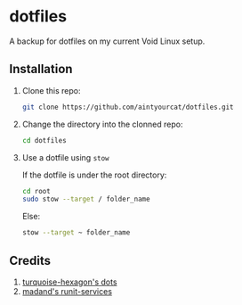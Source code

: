 # dotfiles
A backup for dotfiles on my current Void Linux setup.

## Installation
1. Clone this repo:

    ```sh
    git clone https://github.com/aintyourcat/dotfiles.git
    ```
2. Change the directory into the clonned repo:

    ```sh
    cd dotfiles
    ```
3. Use a dotfile using `stow`

    If the dotfile is under the root directory:
    ```sh
    cd root
    sudo stow --target / folder_name
    ```
    Else:
    ```sh
    stow --target ~ folder_name
    ```

## Credits
1. [turquoise-hexagon's dots](https://github.com/turquoise-hexagon/dots)
2. [madand's runit-services](https://github.com/madand/runit-services)
